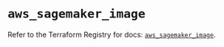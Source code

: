 # `aws_sagemaker_image`

Refer to the Terraform Registry for docs: [`aws_sagemaker_image`](https://registry.terraform.io/providers/hashicorp/aws/4.67.0/docs/resources/sagemaker_image).
